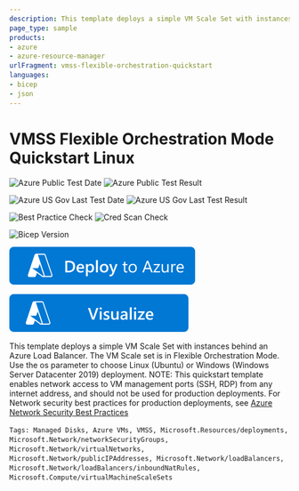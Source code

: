 ```yaml
---
description: This template deploys a simple VM Scale Set with instances behind an Azure Load Balancer. The VM Scale set is in Flexible Orchestration Mode. Use the os parameter to choose Linux (Ubuntu) or Windows (Windows Server Datacenter 2019) deployment. NOTE&#58; This quickstart template enables network access to VM management ports (SSH, RDP) from any internet address, and should not be used for production deployments.
page_type: sample
products:
- azure
- azure-resource-manager
urlFragment: vmss-flexible-orchestration-quickstart
languages:
- bicep
- json
---
```

# VMSS Flexible Orchestration Mode Quickstart Linux

![Azure Public Test Date](https://azurequickstartsservice.blob.core.windows.net/badges/quickstarts/microsoft.compute/vmss-flexible-orchestration-quickstart/PublicLastTestDate.svg)
![Azure Public Test Result](https://azurequickstartsservice.blob.core.windows.net/badges/quickstarts/microsoft.compute/vmss-flexible-orchestration-quickstart/PublicDeployment.svg)

![Azure US Gov Last Test Date](https://azurequickstartsservice.blob.core.windows.net/badges/quickstarts/microsoft.compute/vmss-flexible-orchestration-quickstart/FairfaxLastTestDate.svg)
![Azure US Gov Last Test Result](https://azurequickstartsservice.blob.core.windows.net/badges/quickstarts/microsoft.compute/vmss-flexible-orchestration-quickstart/FairfaxDeployment.svg)

![Best Practice Check](https://azurequickstartsservice.blob.core.windows.net/badges/quickstarts/microsoft.compute/vmss-flexible-orchestration-quickstart/BestPracticeResult.svg)
![Cred Scan Check](https://azurequickstartsservice.blob.core.windows.net/badges/quickstarts/microsoft.compute/vmss-flexible-orchestration-quickstart/CredScanResult.svg)

![Bicep Version](https://azurequickstartsservice.blob.core.windows.net/badges/quickstarts/microsoft.compute/vmss-flexible-orchestration-quickstart/BicepVersion.svg)

[![Deploy To Azure](https://raw.githubusercontent.com/Azure/azure-quickstart-templates/master/1-CONTRIBUTION-GUIDE/images/deploytoazure.svg?sanitize=true)](https://portal.azure.com/#create/Microsoft.Template/uri/https%3A%2F%2Fraw.githubusercontent.com%2FAzure%2Fazure-quickstart-templates%2Fmaster%2Fquickstarts%2Fmicrosoft.compute%2Fvmss-flexible-orchestration-quickstart%2Fazuredeploy.json)

[![Visualize](https://raw.githubusercontent.com/Azure/azure-quickstart-templates/master/1-CONTRIBUTION-GUIDE/images/visualizebutton.svg?sanitize=true)](http://armviz.io/#/?load=https%3A%2F%2Fraw.githubusercontent.com%2FAzure%2Fazure-quickstart-templates%2Fmaster%2Fquickstarts%2Fmicrosoft.compute%2Fvmss-flexible-orchestration-quickstart%2Fazuredeploy.json)

This template deploys a simple VM Scale Set with instances behind an Azure Load Balancer. The VM Scale set is in Flexible Orchestration Mode. Use the os parameter to choose Linux (Ubuntu) or Windows (Windows Server Datacenter 2019) deployment. NOTE: This quickstart template enables network access to VM management ports (SSH, RDP) from any internet address, and should not be used for production deployments. For Network security best practices for production deployments, see [Azure Network Security Best Practices](https://learn.microsoft.com/azure/security/fundamentals/network-best-practices)

`Tags: Managed Disks, Azure VMs, VMSS, Microsoft.Resources/deployments, Microsoft.Network/networkSecurityGroups, Microsoft.Network/virtualNetworks, Microsoft.Network/publicIPAddresses, Microsoft.Network/loadBalancers, Microsoft.Network/loadBalancers/inboundNatRules, Microsoft.Compute/virtualMachineScaleSets`

